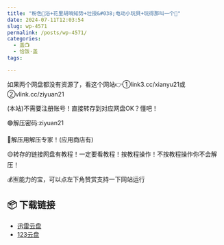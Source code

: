 ```yaml
---
title: "粉色🌸浴+花里胡哨知势+壮授&#038;电动小玩貝+玩得那叫一个🌸"
date: 2024-07-11T12:03:54
slug: wp-4571
permalink: /posts/wp-4571/
categories:
  - 盖📺
  - 恰饭·盖
tags:

---
```


如果两个网盘都没有资源了，看这个网站👉①link3.cc/xianyu21或②vlink.cc/ziyuan21

(本站)不需要注册账号！直接转存到对应网盘OK？懂吧！

🟢解压密码:ziyuan21

🔵解压用解压专家！(应用商店有)

🟡转存的链接网盘有教程！一定要看教程！按教程操作！不按教程操作你不会解压！

💰🈶能力的宝，可以点左下角赞赏支持一下网站运行

## 📦 下载链接
- [迅雷云盘](https://blziyuan21.com/pay-download/4571?key=d697c05ecb&down_id=0)
- [123云盘](https://blziyuan21.com/pay-download/4571?key=d697c05ecb&down_id=1)

